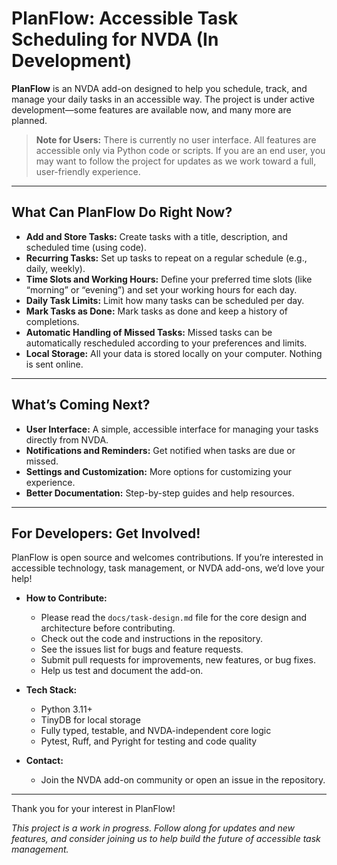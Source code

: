 # PlanFlow: Accessible Task Scheduling for NVDA (In Development)

**PlanFlow** is an NVDA add-on designed to help you schedule, track, and manage your daily tasks in an accessible way. The project is under active development—some features are available now, and many more are planned.

> **Note for Users:** There is currently no user interface. All features are accessible only via Python code or scripts. If you are an end user, you may want to follow the project for updates as we work toward a full, user-friendly experience.

---

## What Can PlanFlow Do Right Now?

- **Add and Store Tasks:** Create tasks with a title, description, and scheduled time (using code).
- **Recurring Tasks:** Set up tasks to repeat on a regular schedule (e.g., daily, weekly).
- **Time Slots and Working Hours:** Define your preferred time slots (like “morning” or “evening”) and set your working hours for each day.
- **Daily Task Limits:** Limit how many tasks can be scheduled per day.
- **Mark Tasks as Done:** Mark tasks as done and keep a history of completions.
- **Automatic Handling of Missed Tasks:** Missed tasks can be automatically rescheduled according to your preferences and limits.
- **Local Storage:** All your data is stored locally on your computer. Nothing is sent online.

---

## What’s Coming Next?

- **User Interface:** A simple, accessible interface for managing your tasks directly from NVDA.
- **Notifications and Reminders:** Get notified when tasks are due or missed.
- **Settings and Customization:** More options for customizing your experience.
- **Better Documentation:** Step-by-step guides and help resources.

---

## For Developers: Get Involved!

PlanFlow is open source and welcomes contributions. If you’re interested in accessible technology, task management, or NVDA add-ons, we’d love your help!

- **How to Contribute:**
  - Please read the `docs/task-design.md` file for the core design and architecture before contributing.
  - Check out the code and instructions in the repository.
  - See the issues list for bugs and feature requests.
  - Submit pull requests for improvements, new features, or bug fixes.
  - Help us test and document the add-on.

- **Tech Stack:**
  - Python 3.11+
  - TinyDB for local storage
  - Fully typed, testable, and NVDA-independent core logic
  - Pytest, Ruff, and Pyright for testing and code quality

- **Contact:**
  - Join the NVDA add-on community or open an issue in the repository.

---

Thank you for your interest in PlanFlow!

*This project is a work in progress. Follow along for updates and new features, and consider joining us to help build the future of accessible task management.*
